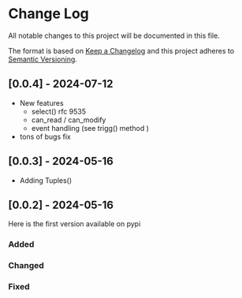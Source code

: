 
# Change Log
All notable changes to this project will be documented in this file.
 
The format is based on [Keep a Changelog](http://keepachangelog.com/)
and this project adheres to [Semantic Versioning](http://semver.org/).

## [0.0.4] - 2024-07-12
  
* New features
    * select()
        rfc 9535
    * can_read / can_modify
    * event handling (see trigg() method )
* tons of bugs fix

## [0.0.3] - 2024-05-16
  
* Adding Tuples()

## [0.0.2] - 2024-05-16
  
Here is the first version available on pypi

### Added

### Changed

### Fixed
